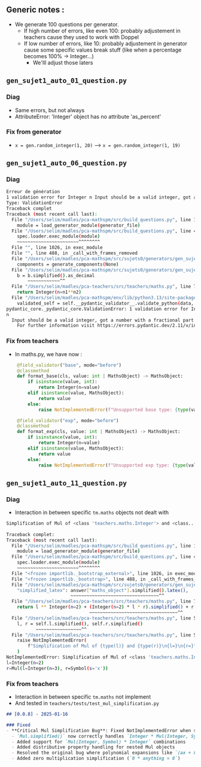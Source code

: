 

## Generic notes : 

- We generate 100 questions per generator. 
    - If high number of errors, like even 100: probably adjustement in teachers cause they used to work with Doppel
    - If low number of errors, like 10: probably adjustement in generator cause some specific values break stuff (like when a percentage becomes 100% -> Integer...)
        - We'lll adjust those laters


## `gen_sujet1_auto_01_question.py`

### Diag 

- Same errors, but not always
- AttributeError: 'Integer' object has no attribute 'as_percent'

### Fix from generator
- `x = gen.random_integer(1, 20)` --> `x = gen.random_integer(1, 19)`




## `gen_sujet1_auto_06_question.py`

### Diag


```bash
Erreur de génération
1 validation error for Integer n Input should be a valid integer, got a number with a fractional part [type=int_from_float, input_value=0.0001, input_type=float] For further information visit https://errors.pydantic.dev/2.11/v/int_from_float
Type: ValidationError
Traceback complet
Traceback (most recent call last):
  File "/Users/selim/madles/pca-mathspm/src/build_questions.py", line 114, in generate_question
    module = load_generator_module(generator_file)
  File "/Users/selim/madles/pca-mathspm/src/build_questions.py", line 46, in load_generator_module
    spec.loader.exec_module(module)
    ~~~~~~~~~~~~~~~~~~~~~~~^^^^^^^^
  File "", line 1026, in exec_module
  File "", line 488, in _call_with_frames_removed
  File "/Users/selim/madles/pca-mathspm/src/sujets0/generators/gen_sujet1_auto_06_question.py", line 64, in 
    components = generate_components(None)
  File "/Users/selim/madles/pca-mathspm/src/sujets0/generators/gen_sujet1_auto_06_question.py", line 21, in generate_components
    b = b.simplified().as_decimal
        ~~~~~~~~~~~~^^
  File "/Users/selim/madles/pca-teachers/src/teachers/maths.py", line 753, in simplified
    return Integer(n=n1**n2)
  File "/Users/selim/madles/pca-mathspm/env/lib/python3.13/site-packages/pydantic/main.py", line 253, in __init__
    validated_self = self.__pydantic_validator__.validate_python(data, self_instance=self)
pydantic_core._pydantic_core.ValidationError: 1 validation error for Integer
n
  Input should be a valid integer, got a number with a fractional part [type=int_from_float, input_value=0.0001, input_type=float]
    For further information visit https://errors.pydantic.dev/2.11/v/int_from_float
```



### Fix from teachers 

- In maths.py, we have now : 


```python
    @field_validator("base", mode="before")
    @classmethod
    def format_base(cls, value: int | MathsObject) -> MathsObject:
        if isinstance(value, int):
            return Integer(n=value)
        elif isinstance(value, MathsObject):
            return value
        else:
            raise NotImplementedError(f"Unsupported base type: {type(value)}")

    @field_validator("exp", mode="before")
    @classmethod
    def format_exp(cls, value: int | MathsObject) -> MathsObject:
        if isinstance(value, int):
            return Integer(n=value)
        elif isinstance(value, MathsObject):
            return value
        else:
            raise NotImplementedError(f"Unsupported exp type: {type(value)}")

```



## `gen_sujet1_auto_11_question.py`


### Diag

- Interaction in between specific `tm.maths` objects not dealt with



```bash
Simplification of Mul of <class 'teachers.maths.Integer'> and <class...
 
Traceback complet:
Traceback (most recent call last):
  File "/Users/selim/madles/pca-mathspm/src/build_questions.py", line 114, in generate_question
    module = load_generator_module(generator_file)
  File "/Users/selim/madles/pca-mathspm/src/build_questions.py", line 46, in load_generator_module
    spec.loader.exec_module(module)
    ~~~~~~~~~~~~~~~~~~~~~~~^^^^^^^^
  File "<frozen importlib._bootstrap_external>", line 1026, in exec_module
  File "<frozen importlib._bootstrap>", line 488, in _call_with_frames_removed
  File "/Users/selim/madles/pca-mathspm/src/sujets0/generators/gen_sujet1_auto_11_question.py", line 72, in <module>
    "simplified_latex": answer["maths_object"].simplified().latex(),
                        ~~~~~~~~~~~~~~~~~~~~~~~~~~~~~~~~~^^
  File "/Users/selim/madles/pca-teachers/src/teachers/maths.py", line 796, in simplified
    return l ** Integer(n=2) + (Integer(n=2) * l * r).simplified() + r ** Integer(n=2)
                               ~~~~~~~~~~~~~~~~~~~~~~~~~~~~~~~~~^^
  File "/Users/selim/madles/pca-teachers/src/teachers/maths.py", line 523, in simplified
    l, r = self.l.simplified(), self.r.simplified()
           ~~~~~~~~~~~~~~~~~^^
  File "/Users/selim/madles/pca-teachers/src/teachers/maths.py", line 573, in simplified
    raise NotImplementedError(
        f"Simplification of Mul of {type(l)} and {type(r)}\n{l=}\n{r=}"
    )
NotImplementedError: Simplification of Mul of <class 'teachers.maths.Integer'> and <class 'teachers.maths.Mul'>
l=Integer(n=2)
r=Mul(l=Integer(n=3), r=Symbol(s='x'))

```


### Fix from teachers

- Interaction in between specific `tm.maths` not implement 
- And tested in `teachers/tests/test_mul_simplification.py`

```markdown
## [0.0.8] - 2025-01-16

### Fixed
- **Critical Mul Simplification Bug**: Fixed NotImplementedError when simplifying nested multiplication operations
  - `Mul.simplified()` now correctly handles `Integer * Mul(Integer, Symbol)` combinations in both orders
  - Added support for `Mul(Integer, Symbol) * Integer` combinations  
  - Added distributive property handling for nested Mul objects
  - Resolved the original bug where polynomial expansions like `(ax + b)^2` would fail during simplification
  - Added zero multiplication simplification (`0 * anything = 0`)
```